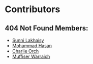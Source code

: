 # Contributors

## 404 Not Found Members:

* [Sunni Lakhaisy](https://github.com/Starfloat)
* [Mohammad Hasan](https://github.com/MHasan159)
* [Charlie Orch](https://github.com/charlieorch)
* [Muffiser Warraich](https://github.com/muffiser)
